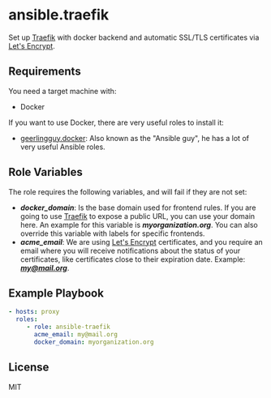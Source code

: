 ansible.traefik
=========

Set up [Traefik] with docker backend and automatic SSL/TLS certificates via [Let's Encrypt].

Requirements
------------

You need a target machine with:
- Docker

If you want to use Docker, there are very useful roles to install it:

- [geerlingguy.docker]: Also known as the "Ansible guy", he has a lot of very
  useful Ansible roles.


Role Variables
--------------
The role requires the following variables, and will fail if they are not set:

- ***docker_domain***: Is the  base domain used for frontend rules. If you are going
  to use [Traefik] to expose a public URL, you can use your domain here. An example for
  this variable is ***myorganization.org***. You can also override this variable with labels
  for specific frontends.
- ***acme_email***: We are using [Let's Encrypt] certificates, and you require an email
  where you will receive notifications about the status of your certificates, like
  certificates close to their expiration date. Example: ***my@mail.org***.


Example Playbook
----------------

```yaml
- hosts: proxy
  roles:
     - role: ansible-traefik
       acme_email: my@mail.org
       docker_domain: myorganization.org
```

License
-------

MIT




[geerlingguy.docker]: https://github.com/geerlingguy/ansible-role-docker
[Traefik]: https://traefik.io/
[Let's Encrypt]: https://letsencrypt.org/